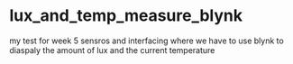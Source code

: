 # lux_and_temp_measure_blynk
my test for week 5 sensros and interfacing where we have to use blynk to diaspaly the amount of lux and the current temperature
